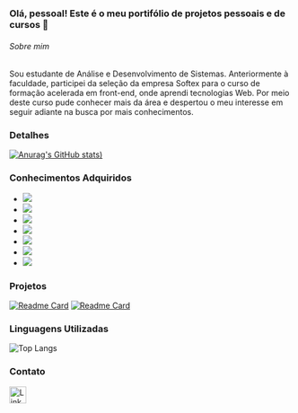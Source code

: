 ### Olá, pessoal! Este é o meu portifólio de projetos pessoais e de cursos 👋

###### Sobre mim
Sou estudante de Análise e Desenvolvimento de Sistemas. Anteriormente à faculdade, participei da seleção da empresa Softex para o curso de formação acelerada em front-end, onde aprendi tecnologias Web. Por meio deste curso pude conhecer mais da área e despertou o meu interesse em seguir adiante na busca por mais conhecimentos. 

### Detalhes
[![Anurag's GitHub stats](https://github-readme-stats.vercel.app/api?username=BarbaraLeimig&theme=radical&show_icons=true))]([https://github.com/anuraghazra/github-readme-stats](https://github.com/BarbaraLeimig))

### Conhecimentos Adquiridos
- <img src='https://img.shields.io/badge/C-00599C?style=for-the-badge&logo=c&logoColor=white'>
- <img src='https://img.shields.io/badge/Python-FFD43B?style=for-the-badge&logo=python&logoColor=blue'>
- <img src='https://img.shields.io/badge/JavaScript-323330?style=for-the-badge&logo=javascript&logoColor=F7DF1E'>
- <img src='https://img.shields.io/badge/MySQL-005C84?style=for-the-badge&logo=mysql&logoColor=white'>
- <img src='https://img.shields.io/badge/HTML5-E34F26?style=for-the-badge&logo=html5&logoColor=white'>
- <img src='https://img.shields.io/badge/CSS3-1572B6?style=for-the-badge&logo=css3&logoColor=white'>
- <img src='https://img.shields.io/badge/React-20232A?style=for-the-badge&logo=react&logoColor=61DAFB'>

### Projetos
[![Readme Card](https://github-readme-stats.vercel.app/api/pin/?username=BarbaraLeimig&repo=dsmovie)](https://github.com/BarbaraLeimig/dsmovie)
[![Readme Card](https://github-readme-stats.vercel.app/api/pin/?username=&repo=Projeto_Interface_ShortVideosApp&show_icons=true&theme=radical)](https://github.com/BarbaraLeimig/Projeto_Interface_ShortVideosApp)

### Linguagens Utilizadas
![Top Langs](https://github-readme-stats.vercel.app/api/top-langs/?username=BarbaraLeimig&layout=compact&theme=radical)

### Contato
[<img src= 'https://img.shields.io/badge/LinkedIn-0077B5?style=for-the-badge&logo=linkedin&logoColor=white' alt='Linkedin' height='30'>](https://www.linkedin.com/in/barbaraleimig/)
<!--
**BarbaraLeimig/BarbaraLeimig** is a ✨ _special_ ✨ repository because its `README.md` (this file) appears on your GitHub profile.

Here are some ideas to get you started:

- 🔭 I’m currently working on ...
- 🌱 I’m currently learning ...
- 👯 I’m looking to collaborate on ...
- 🤔 I’m looking for help with ...
- 💬 Ask me about ...
- 📫 How to reach me: ...
- 😄 Pronouns: ...
- ⚡ Fun fact: ...
-->
